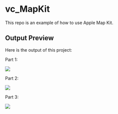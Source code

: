 # vc_MapKit
This repo is an example of how to use Apple Map Kit.

## Output Preview
Here is the output of this project:

Part 1:

![](http://luthfifr.com/buku_ios_101/gif/viewController/vc_MapKit1.gif)

Part 2:

![](http://luthfifr.com/buku_ios_101/gif/viewController/vc_MapKit2.gif)

Part 3:

![](http://luthfifr.com/buku_ios_101/gif/viewController/vc_MapKit3.gif)
